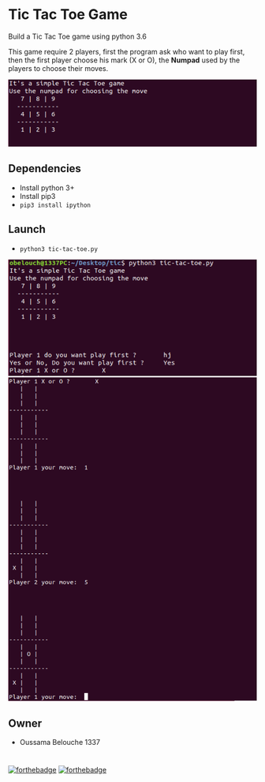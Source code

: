# Tic Tac Toe Game

Build a Tic Tac Toe game using python 3.6

This game require 2 players, first the program ask who want to play first, then the first player choose his mark (X or O), the **Numpad** used by the players to choose their moves.

![Rules](/ressources/rules.png)

## Dependencies

- Install python 3+
- Install pip3
- `pip3 install ipython`

## Launch

- `python3 tic-tac-toe.py`

![gameplay1](/ressources/gameplay1.png)
![gameplay2](/ressources/gameplay2.png)

## Owner
- Oussama Belouche 1337

#
[![forthebadge](https://forthebadge.com/images/badges/made-with-python.svg)](https://forthebadge.com)
[![forthebadge](https://forthebadge.com/images/badges/built-with-love.svg)](https://forthebadge.com)

